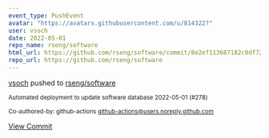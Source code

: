 ```yaml
---
event_type: PushEvent
avatar: "https://avatars.githubusercontent.com/u/814322?"
user: vsoch
date: 2022-05-01
repo_name: rseng/software
html_url: https://github.com/rseng/software/commit/8e2ef113687182c0df728c70cbc3116260ddadd0
repo_url: https://github.com/rseng/software
---
```


<a href='https://github.com/vsoch' target='_blank'>vsoch</a> pushed to <a href='https://github.com/rseng/software' target='_blank'>rseng/software</a>

<small>Automated deployment to update software database 2022-05-01 (#278)

Co-authored-by: github-actions <github-actions@users.noreply.github.com></small>

<a href='https://github.com/rseng/software/commit/8e2ef113687182c0df728c70cbc3116260ddadd0' target='_blank'>View Commit</a>